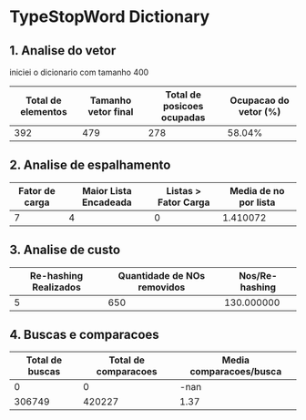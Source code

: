 # TypeStopWord Dictionary

## 1. Analise do vetor

iniciei o dicionario com tamanho 400

| Total de elementos | Tamanho vetor final      | Total de posicoes ocupadas | Ocupacao do vetor (%) |
| ----------- | ----------- | ----------- | ----------- |
| 392    | 479    | 278 | 58.04% |

## 2. Analise de espalhamento

| Fator de carga | Maior Lista Encadeada | Listas > Fator Carga | Media de no por lista |
| ----------- | ----------- | ----------- | ----------- |
| 7    | 4 | 0 | 1.410072 |

## 3. Analise de custo

| Re-hashing Realizados | Quantidade de NOs removidos | Nos/Re-hashing |
| ----------- | ----------- | ----------- |
| 5    | 650 | 130.000000 |

## 4. Buscas e comparacoes

| Total de buscas      | Total de comparacoes | Media comparacoes/busca |
| ----------- | ----------- | ----------- |
| 0    | 0 | -nan |
| 306749    | 420227 | 1.37 |
